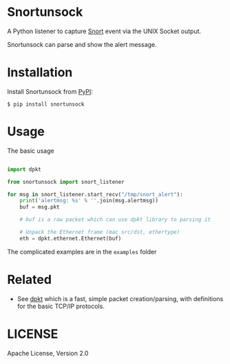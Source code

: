 # Snortunsock

A Python listener to capture [Snort](https://www.snort.org/) event via the UNIX Socket output.

Snortunsock can parse and show the alert message.

# Installation

Install Snortunsock from [PyPI](https://pypi.python.org/pypi/snortunsock):

```
$ pip install snortunsock
```

# Usage

The basic usage

```python

import dpkt

from snortunsock import snort_listener

for msg in snort_listener.start_recv("/tmp/snort_alert"):
    print('alertmsg: %s' % ''.join(msg.alertmsg))
    buf = msg.pkt

    # buf is a raw packet which can use dpkt library to parsing it

    # Unpack the Ethernet frame (mac src/dst, ethertype)
    eth = dpkt.ethernet.Ethernet(buf)
```

The complicated examples are in the `examples` folder

# Related

- See [dpkt](https://pypi.python.org/pypi/dpkt) which is a fast, simple packet creation/parsing, with definitions for the basic TCP/IP protocols.

# LICENSE

Apache License, Version 2.0
